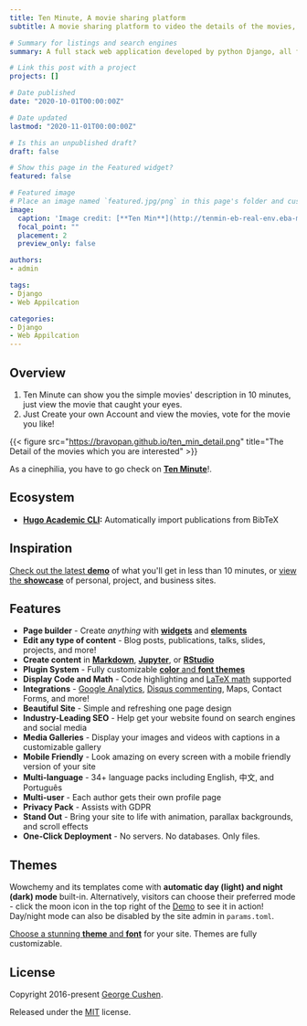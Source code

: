 ```yaml
---
title: Ten Minute, A movie sharing platform
subtitle: A movie sharing platform to video the details of the movies, you can view the same videos by your favourite topic, and you can vote for the video you like.

# Summary for listings and search engines
summary: A full stack web application developed by python Django, all functions are implemented by MTC design pattern.

# Link this post with a project
projects: []

# Date published
date: "2020-10-01T00:00:00Z"

# Date updated
lastmod: "2020-11-01T00:00:00Z"

# Is this an unpublished draft?
draft: false

# Show this page in the Featured widget?
featured: false

# Featured image
# Place an image named `featured.jpg/png` in this page's folder and customize its options here.
image:
  caption: 'Image credit: [**Ten Min**](http://tenmin-eb-real-env.eba-mzrnikmw.us-west-2.elasticbeanstalk.com/)'
  focal_point: ""
  placement: 2
  preview_only: false

authors:
- admin

tags:
- Django
- Web Appilcation

categories:
- Django
- Web Appilcation
---
```


## Overview

1. Ten Minute can show you the simple movies' description in 10 minutes, just view the movie that caught your eyes.
2. Just Create your own Account and view the movies, vote for the movie you like!

{{< figure src="https://bravopan.github.io/ten_min_detail.png" title="The Detail of the movies which you are interested" >}}

<!-- ## What we have

- 👉 [**Create a new Account**](https://wowchemy.com/templates/)
- 📚 [**Personalize your site**](https://wowchemy.com/docs/)
- 💬 [Chat with the **Wowchemy community**](https://discord.gg/z8wNYzb) or [**Hugo community**](https://discourse.gohugo.io)
- 🐦 Twitter: [@wowchemy](https://twitter.com/wowchemy) [@GeorgeCushen](https://twitter.com/GeorgeCushen) [#MadeWithWowchemy](https://twitter.com/search?q=(%23MadeWithWowchemy%20OR%20%23MadeWithAcademic)&src=typed_query)
- 💡 [Request a **feature** or report a **bug** for _Wowchemy_](https://github.com/wowchemy/wowchemy-hugo-modules/issues)
- ⬆️ **Updating Wowchemy?** View the [Update Guide](https://wowchemy.com/docs/guide/update/) and [Release Notes](https://wowchemy.com/updates/) -->

<!-- ## Crowd-funded open-source software

To help us develop this template and software sustainably under the MIT license, we ask all individuals and businesses that use it to help support its ongoing maintenance and development via sponsorship. -->

<!-- ### [❤️ Click here to become a sponsor and help support Wowchemy's future ❤️](https://wowchemy.com/plans/) -->

As a cinephilia, you have to go check on **[Ten Minute](http://tenmin-eb-real-env.eba-mzrnikmw.us-west-2.elasticbeanstalk.com/)**!.

## Ecosystem

* **[Hugo Academic CLI](https://github.com/wowchemy/hugo-academic-cli):** Automatically import publications from BibTeX

## Inspiration

[Check out the latest **demo**](https://academic-demo.netlify.com/) of what you'll get in less than 10 minutes, or [view the **showcase**](https://wowchemy.com/user-stories/) of personal, project, and business sites.

## Features

- **Page builder** - Create *anything* with [**widgets**](https://wowchemy.com/docs/page-builder/) and [**elements**](https://wowchemy.com/docs/writing-markdown-latex/)
- **Edit any type of content** - Blog posts, publications, talks, slides, projects, and more!
- **Create content** in [**Markdown**](https://wowchemy.com/docs/writing-markdown-latex/), [**Jupyter**](https://wowchemy.com/docs/import/jupyter/), or [**RStudio**](https://wowchemy.com/docs/install-locally/)
- **Plugin System** - Fully customizable [**color** and **font themes**](https://wowchemy.com/docs/customization/)
- **Display Code and Math** - Code highlighting and [LaTeX math](https://en.wikibooks.org/wiki/LaTeX/Mathematics) supported
- **Integrations** - [Google Analytics](https://analytics.google.com), [Disqus commenting](https://disqus.com), Maps, Contact Forms, and more!
- **Beautiful Site** - Simple and refreshing one page design
- **Industry-Leading SEO** - Help get your website found on search engines and social media
- **Media Galleries** - Display your images and videos with captions in a customizable gallery
- **Mobile Friendly** - Look amazing on every screen with a mobile friendly version of your site
- **Multi-language** - 34+ language packs including English, 中文, and Português
- **Multi-user** - Each author gets their own profile page
- **Privacy Pack** - Assists with GDPR
- **Stand Out** - Bring your site to life with animation, parallax backgrounds, and scroll effects
- **One-Click Deployment** - No servers. No databases. Only files.

## Themes

Wowchemy and its templates come with **automatic day (light) and night (dark) mode** built-in. Alternatively, visitors can choose their preferred mode - click the moon icon in the top right of the [Demo](https://academic-demo.netlify.com/) to see it in action! Day/night mode can also be disabled by the site admin in `params.toml`.

[Choose a stunning **theme** and **font**](https://wowchemy.com/docs/customization) for your site. Themes are fully customizable.

## License

Copyright 2016-present [George Cushen](https://georgecushen.com).

Released under the [MIT](https://github.com/wowchemy/wowchemy-hugo-modules/blob/master/LICENSE.md) license.
